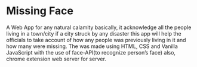 # Missing Face
A Web App for any natural calamity basically, it acknowledge all the people living in a town/city if
a city struck by any disaster this app will help the officials to take account of how any people was
previously living in it and how many were missing. The was made using HTML, CSS and Vanilla
JavaScript with the use of face-API(to recognize person’s face) also, chrome extension web server for
server.
